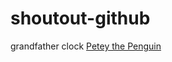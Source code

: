 # shoutout-github
grandfather clock
[Petey the Penguin](https://uber-goober-games.itch.io/petey-the-penguin)
